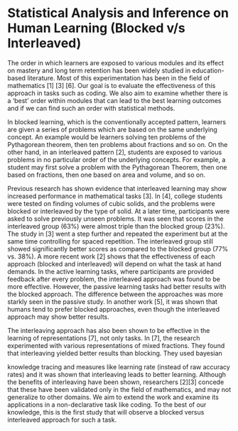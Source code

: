 # Statistical Analysis and Inference on Human Learning (Blocked v/s Interleaved)

The order in which learners are exposed to various modules and its effect on mastery and long
term retention has been widely studied in education-based literature. Most of this
experimentation has been in the field of mathematics [1] [3] [6]. Our goal is to evaluate the
effectiveness of this approach in tasks such as coding. We also aim to examine whether there is a
‘best’ order within modules that can lead to the best learning outcomes and if we can find such
an order with statistical methods.


In blocked learning, which is the conventionally accepted pattern, learners are given a series of
problems which are based on the same underlying concept. An example would be learners
solving ten problems of the Pythagorean theorem, then ten problems about fractions and so on.
On the other hand, in an interleaved pattern [2], students are exposed to various problems in no
particular order of the underlying concepts. For example, a student may first solve a problem
with the Pythagorean Theorem, then one based on fractions, then one based on area and volume,
and so on.


Previous research has shown evidence that interleaved learning may show increased performance
in mathematical tasks [3]. In [4], college students were tested on finding volumes of cubic solids,
and the problems were blocked or interleaved by the type of solid. At a later time, participants
were asked to solve previously unseen problems. It was seen that scores in the interleaved group
(63%) were almost triple than the blocked group (23%). The study in [3] went a step further and
repeated the experiment but at the same time controlling for spaced repetition. The interleaved
group still showed significantly better scores as compared to the blocked group (77% vs. 38%).
A more recent work [2] shows that the effectiveness of each approach (blocked and interleaved)
will depend on what the task at hand demands. In the active learning tasks, where participants
are provided feedback after every problem, the interleaved approach was found to be more
effective. However, the passive learning tasks had better results with the blocked approach. The
difference between the approaches was more starkly seen in the passive study. In another work
[5], it was shown that humans tend to prefer blocked approaches, even though the interleaved
approach may show better results.


The interleaving approach has also been shown to be effective in the learning of representations
[7], not only tasks. In [7], the research experimented with various representations of mixed
fractions. They found that interleaving yielded better results than blocking. They used bayesian

knowledge tracing and measures like learning rate (instead of raw accuracy rates) and it was
shown that interleaving leads to better learning.
Although the benefits of interleaving have been shown, researchers [2][3] concede that these
have been validated only in the field of mathematics, and may not generalize to other domains.
We aim to extend the work and examine its applications in a non-declarative task like coding. To
the best of our knowledge, this is the first study that will observe a blocked versus interleaved
approach for such a task.
